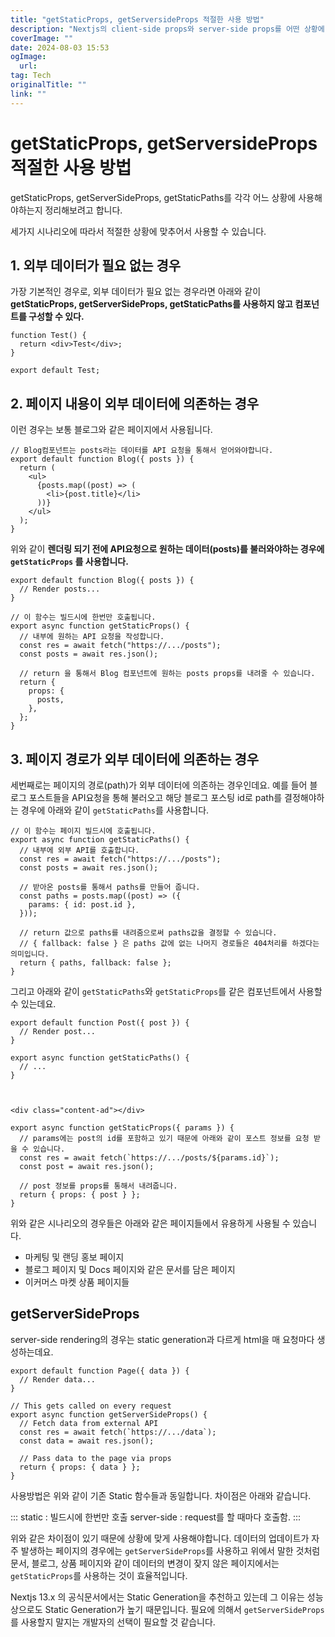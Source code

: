 ```yaml
---
title: "getStaticProps, getServersideProps 적절한 사용 방법"
description: "Nextjs의 client-side props와 server-side props를 어떤 상황에 사용해야하는지 정리합니다"
coverImage: ""
date: 2024-08-03 15:53
ogImage: 
  url: 
tag: Tech
originalTitle: ""
link: ""
---
```




# getStaticProps, getServersideProps 적절한 사용 방법

getStaticProps, getServerSideProps, getStaticPaths를 각각 어느 상황에 사용해야하는지 정리해보려고 합니다.

세가지 시나리오에 따라서 적절한 상황에 맞추어서 사용할 수 있습니다.



<div class="content-ad"></div>

## 1. 외부 데이터가 필요 없는 경우

가장 기본적인 경우로, 외부 데이터가 필요 없는 경우라면 아래와 같이 **getStaticProps, getServerSideProps, getStaticPaths를 사용하지 않고 컴포넌트를 구성할 수 있다.**

```tsx
function Test() {
  return <div>Test</div>;
}

export default Test;
```

## 2. 페이지 내용이 외부 데이터에 의존하는 경우

이런 경우는 보통 블로그와 같은 페이지에서 사용됩니다.

```tsx
// Blog컴포넌트는 posts라는 데이터를 API 요청을 통해서 얻어와야합니다.
export default function Blog({ posts }) {
  return (
    <ul>
      {posts.map((post) => (
        <li>{post.title}</li>
      ))}
    </ul>
  );
}
```



<div class="content-ad"></div>

위와 같이 **렌더링 되기 전에 API요청으로 원하는 데이터(posts)를 불러와야하는 경우에 `getStaticProps` 를 사용합니다.**

```tsx
export default function Blog({ posts }) {
  // Render posts...
}

// 이 함수는 빌드시에 한번만 호출됩니다.
export async function getStaticProps() {
  // 내부에 원하는 API 요청을 작성합니다.
  const res = await fetch("https://.../posts");
  const posts = await res.json();

  // return 을 통해서 Blog 컴포넌트에 원하는 posts props를 내려줄 수 있습니다.
  return {
    props: {
      posts,
    },
  };
}
```

## 3. 페이지 경로가 외부 데이터에 의존하는 경우

세번째로는 페이지의 경로(path)가 외부 데이터에 의존하는 경우인데요.
예를 들어 블로그 포스트들을 API요청을 통해 불러오고 해당 블로그 포스팅 id로 path를 결정해야하는 경우에 아래와 같이 `getStaticPaths`를 사용합니다.

<div class="content-ad"></div>

```tsx
// 이 함수는 페이지 빌드시에 호출됩니다.
export async function getStaticPaths() {
  // 내부에 외부 API를 호출합니다.
  const res = await fetch("https://.../posts");
  const posts = await res.json();

  // 받아온 posts를 통해서 paths를 만들어 줍니다.
  const paths = posts.map((post) => ({
    params: { id: post.id },
  }));

  // return 값으로 paths를 내려줌으로써 paths값을 결정할 수 있습니다.
  // { fallback: false } 은 paths 값에 없는 나머지 경로들은 404처리를 하겠다는 의미입니다.
  return { paths, fallback: false };
}
```

그리고 아래와 같이 `getStaticPaths`와 `getStaticProps`를 같은 컴포넌트에서 사용할 수 있는데요.

```tsx
export default function Post({ post }) {
  // Render post...
}

export async function getStaticPaths() {
  // ...
}



<div class="content-ad"></div>

export async function getStaticProps({ params }) {
  // params에는 post의 id를 포함하고 있기 때문에 아래와 같이 포스트 정보를 요청 받을 수 있습니다.
  const res = await fetch(`https://.../posts/${params.id}`);
  const post = await res.json();

  // post 정보를 props를 통해서 내려줍니다.
  return { props: { post } };
}
```

위와 같은 시나리오의 경우들은 아래와 같은 페이지들에서 유용하게 사용될 수 있습니다.

- 마케팅 및 랜딩 홍보 페이지
- 블로그 페이지 및 Docs 페이지와 같은 문서를 담은 페이지
- 이커머스 마켓 상품 페이지들

## getServerSideProps

server-side rendering의 경우는 static generation과 다르게 html을 매 요청마다 생성하는데요.

```tsx
export default function Page({ data }) {
  // Render data...
}

// This gets called on every request
export async function getServerSideProps() {
  // Fetch data from external API
  const res = await fetch(`https://.../data`);
  const data = await res.json();

  // Pass data to the page via props
  return { props: { data } };
}
```

<div class="content-ad"></div>

사용방법은 위와 같이 기존 Static 함수들과 동일합니다.
차이점은 아래와 같습니다.

:::
static : 빌드시에 한번만 호출
server-side : request를 할 때마다 호출함.
:::

위와 같은 차이점이 있기 때문에 상황에 맞게 사용해야합니다.
데이터의 업데이트가 자주 발생하는 페이지의 경우에는 `getServerSideProps`를 사용하고 위에서 말한 것처럼 문서, 블로그, 상품 페이지와 같이 데이터의 변경이 잦지 않은 페이지에서는 `getStaticProps`를 사용하는 것이 효율적입니다.

Nextjs 13.x 의 공식문서에서는 Static Generation을 추천하고 있는데 그 이유는 성능상으로도 Static Generation가 높기 때문입니다. 필요에 의해서 `getServerSideProps`를 사용할지 말지는 개발자의 선택이 필요할 것 같습니다.
